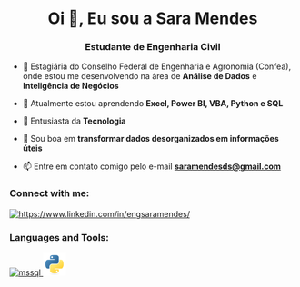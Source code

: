 <h1 align="center">Oi 👋, Eu sou a Sara Mendes</h1>
<h3 align="center">Estudante de Engenharia Civil</h3>

- 💬 Estagiária do Conselho Federal de Engenharia e Agronomia (Confea), onde estou me desenvolvendo na área de **Análise de Dados** e **Inteligência de Negócios**

- 🌱 Atualmente estou aprendendo **Excel, Power BI, VBA, Python e SQL**

- 🔭 Entusiasta da **Tecnologia**

- 🤝 Sou boa em **transformar dados desorganizados em informações úteis**

- 📫 Entre em contato comigo pelo e-mail **saramendesds@gmail.com**

<h3 align="left">Connect with me:</h3>
<p align="left">
<a href="https://linkedin.com/in/https://www.linkedin.com/in/engsaramendes/" target="blank"><img align="center" src="https://raw.githubusercontent.com/rahuldkjain/github-profile-readme-generator/master/src/images/icons/Social/linked-in-alt.svg" alt="https://www.linkedin.com/in/engsaramendes/" height="30" width="40" /></a>
</p>

<h3 align="left">Languages and Tools:</h3>
<p align="left"> <a href="https://www.microsoft.com/en-us/sql-server" target="_blank" rel="noreferrer"> <img src="https://www.svgrepo.com/show/303229/microsoft-sql-server-logo.svg" alt="mssql" width="40" height="40"/> </a> <a href="https://www.python.org" target="_blank" rel="noreferrer"> <img src="https://raw.githubusercontent.com/devicons/devicon/master/icons/python/python-original.svg" alt="python" width="40" height="40"/> </a> </p>


<!---
- 👋 Hi, I’m @saramds
- 👀 I’m interested in ...
- 🌱 I’m currently learning ...
- 💞️ I’m looking to collaborate on ...
- 📫 How to reach me ...

saramds/saramds is a ✨ special ✨ repository because its `README.md` (this file) appears on your GitHub profile.
You can click the Preview link to take a look at your changes.
--->
